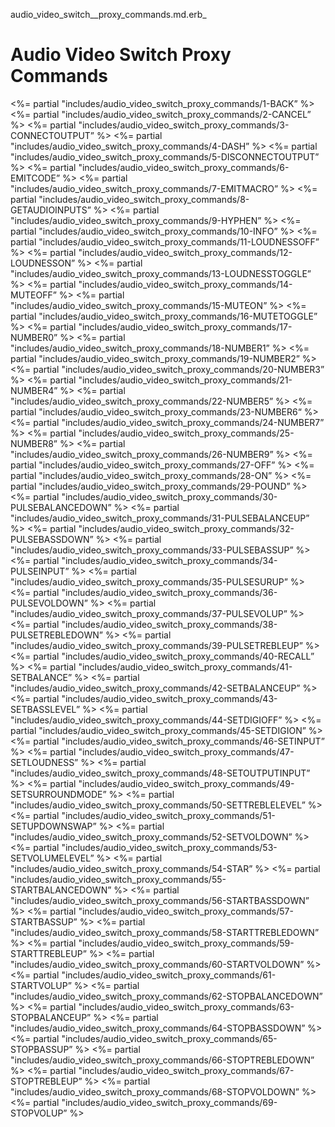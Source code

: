 audio\_video\_switch\_\_proxy\_commands.md.erb\_

# Audio Video Switch Proxy Commands

\<%= partial "includes/audio\_video\_switch\_proxy\_commands/1-BACK” %\>
\<%= partial "includes/audio\_video\_switch\_proxy\_commands/2-CANCEL” %\>
\<%= partial "includes/audio\_video\_switch\_proxy\_commands/3-CONNECTOUTPUT” %\>
\<%= partial "includes/audio\_video\_switch\_proxy\_commands/4-DASH” %\>
\<%= partial "includes/audio\_video\_switch\_proxy\_commands/5-DISCONNECTOUTPUT” %\>
\<%= partial "includes/audio\_video\_switch\_proxy\_commands/6-EMITCODE” %\>
\<%= partial "includes/audio\_video\_switch\_proxy\_commands/7-EMITMACRO” %\>
\<%= partial "includes/audio\_video\_switch\_proxy\_commands/8-GETAUDIOINPUTS” %\>
\<%= partial "includes/audio\_video\_switch\_proxy\_commands/9-HYPHEN” %\>
\<%= partial "includes/audio\_video\_switch\_proxy\_commands/10-INFO” %\>
\<%= partial "includes/audio\_video\_switch\_proxy\_commands/11-LOUDNESSOFF” %\>
\<%= partial "includes/audio\_video\_switch\_proxy\_commands/12-LOUDNESSON” %\>
\<%= partial "includes/audio\_video\_switch\_proxy\_commands/13-LOUDNESSTOGGLE” %\>
\<%= partial "includes/audio\_video\_switch\_proxy\_commands/14-MUTEOFF” %\>
\<%= partial "includes/audio\_video\_switch\_proxy\_commands/15-MUTEON” %\>
\<%= partial "includes/audio\_video\_switch\_proxy\_commands/16-MUTETOGGLE” %\>
\<%= partial "includes/audio\_video\_switch\_proxy\_commands/17- NUMBER0” %\>
\<%= partial "includes/audio\_video\_switch\_proxy\_commands/18-NUMBER1” %\>
\<%= partial "includes/audio\_video\_switch\_proxy\_commands/19-NUMBER2” %\>
\<%= partial "includes/audio\_video\_switch\_proxy\_commands/20-NUMBER3” %\>
\<%= partial "includes/audio\_video\_switch\_proxy\_commands/21-NUMBER4” %\>
\<%= partial "includes/audio\_video\_switch\_proxy\_commands/22-NUMBER5” %\>
\<%= partial "includes/audio\_video\_switch\_proxy\_commands/23-NUMBER6“ %\>
\<%= partial "includes/audio\_video\_switch\_proxy\_commands/24-NUMBER7” %\>
\<%= partial "includes/audio\_video\_switch\_proxy\_commands/25-NUMBER8” %\>
\<%= partial "includes/audio\_video\_switch\_proxy\_commands/26-NUMBER9” %\>
\<%= partial "includes/audio\_video\_switch\_proxy\_commands/27-OFF” %\>
\<%= partial "includes/audio\_video\_switch\_proxy\_commands/28-ON” %\>
\<%= partial "includes/audio\_video\_switch\_proxy\_commands/29-POUND” %\>
\<%= partial "includes/audio\_video\_switch\_proxy\_commands/30-PULSEBALANCEDOWN” %\>
\<%= partial "includes/audio\_video\_switch\_proxy\_commands/31-PULSEBALANCEUP” %\>
\<%= partial "includes/audio\_video\_switch\_proxy\_commands/32-PULSEBASSDOWN” %\>
\<%= partial "includes/audio\_video\_switch\_proxy\_commands/33-PULSEBASSUP” %\>
\<%= partial "includes/audio\_video\_switch\_proxy\_commands/34-PULSEINPUT” %\>
\<%= partial "includes/audio\_video\_switch\_proxy\_commands/35-PULSESURUP” %\>
\<%= partial "includes/audio\_video\_switch\_proxy\_commands/36-PULSEVOLDOWN” %\>
\<%= partial "includes/audio\_video\_switch\_proxy\_commands/37-PULSEVOLUP” %\>
\<%= partial "includes/audio\_video\_switch\_proxy\_commands/38-PULSETREBLEDOWN” %\>
\<%= partial "includes/audio\_video\_switch\_proxy\_commands/39-PULSETREBLEUP” %\>
\<%= partial "includes/audio\_video\_switch\_proxy\_commands/40-RECALL” %\>
\<%= partial "includes/audio\_video\_switch\_proxy\_commands/41-SETBALANCE” %\>
\<%= partial "includes/audio\_video\_switch\_proxy\_commands/42-SETBALANCEUP” %\>
\<%= partial "includes/audio\_video\_switch\_proxy\_commands/43-SETBASSLEVEL” %\>
\<%= partial "includes/audio\_video\_switch\_proxy\_commands/44-SETDIGIOFF” %\>
\<%= partial "includes/audio\_video\_switch\_proxy\_commands/45-SETDIGION” %\>
\<%= partial "includes/audio\_video\_switch\_proxy\_commands/46-SETINPUT” %\>
\<%= partial "includes/audio\_video\_switch\_proxy\_commands/47-SETLOUDNESS” %\>
\<%= partial "includes/audio\_video\_switch\_proxy\_commands/48-SETOUTPUTINPUT” %\>
\<%= partial "includes/audio\_video\_switch\_proxy\_commands/49-SETSURROUNDMODE” %\>
\<%= partial "includes/audio\_video\_switch\_proxy\_commands/50-SETTREBLELEVEL” %\>
\<%= partial "includes/audio\_video\_switch\_proxy\_commands/51-SETUPDOWNSWAP” %\>
\<%= partial "includes/audio\_video\_switch\_proxy\_commands/52-SETVOLDOWN” %\>
\<%= partial "includes/audio\_video\_switch\_proxy\_commands/53-SETVOLUMELEVEL” %\>
\<%= partial "includes/audio\_video\_switch\_proxy\_commands/54-STAR” %\>
\<%= partial "includes/audio\_video\_switch\_proxy\_commands/55-STARTBALANCEDOWN” %\>
\<%= partial "includes/audio\_video\_switch\_proxy\_commands/56-STARTBASSDOWN” %\>
\<%= partial "includes/audio\_video\_switch\_proxy\_commands/57-STARTBASSUP” %\>
\<%= partial "includes/audio\_video\_switch\_proxy\_commands/58-STARTTREBLEDOWN” %\>
\<%= partial "includes/audio\_video\_switch\_proxy\_commands/59-STARTTREBLEUP” %\>
\<%= partial "includes/audio\_video\_switch\_proxy\_commands/60-STARTVOLDOWN” %\>
\<%= partial "includes/audio\_video\_switch\_proxy\_commands/61-STARTVOLUP” %\>
\<%= partial "includes/audio\_video\_switch\_proxy\_commands/62-STOPBALANCEDOWN” %\>
\<%= partial "includes/audio\_video\_switch\_proxy\_commands/63-STOPBALANCEUP” %\>
\<%= partial "includes/audio\_video\_switch\_proxy\_commands/64-STOPBASSDOWN” %\>
\<%= partial "includes/audio\_video\_switch\_proxy\_commands/65-STOPBASSUP” %\>
\<%= partial "includes/audio\_video\_switch\_proxy\_commands/66-STOPTREBLEDOWN” %\>
\<%= partial "includes/audio\_video\_switch\_proxy\_commands/67-STOPTREBLEUP” %\>
\<%= partial "includes/audio\_video\_switch\_proxy\_commands/68-STOPVOLDOWN” %\>
\<%= partial "includes/audio\_video\_switch\_proxy\_commands/69-STOPVOLUP” %\>
